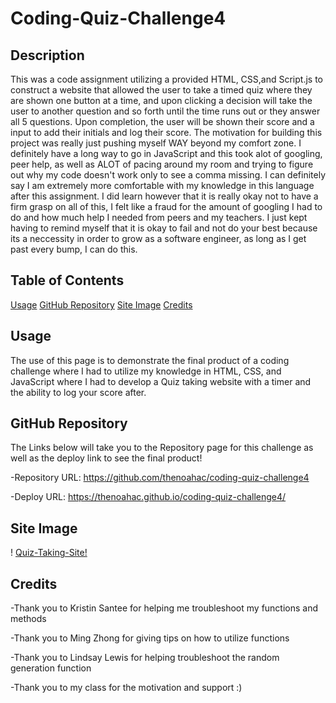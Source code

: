 # Coding-Quiz-Challenge4

## Description

This was a code assignment utilizing a provided HTML, CSS,and Script.js to construct a website that allowed the user to take a timed quiz where they are shown one button at a time, and upon clicking a decision will take the user to another question and so forth until the time runs out or they answer all 5 questions. Upon completion, the user will be shown their score and a input to add their initials and log their score.
The motivation for building this project was really just pushing myself WAY beyond my comfort zone. I definitely have a long way to go in JavaScript and this took alot of googling, peer help, as well as ALOT of pacing around my room and trying to figure out why my code doesn't work only to see a comma missing. I can definitely say I am extremely more comfortable with my knowledge in this language after this assignment.
I did learn however that it is really okay not to have a firm grasp on all of this, I felt like a fraud for the amount of googling I had to do and how much help I needed from peers and my teachers. I just kept having to remind myself that it is okay to fail and not do your best because its a neccessity in order to grow as a software engineer, as long as I get past every bump, I can do this.

## Table of Contents

[Usage](#usage)
[GitHub Repository](#github-repository)
[Site Image](#site-image)
[Credits](#credits)

## Usage

The use of this page is to demonstrate the final product of a coding challenge where I had to utilize my knowledge in HTML, CSS, and JavaScript where I had to develop a Quiz taking website with a timer and the ability to log your score after.

## GitHub Repository

The Links below will take you to the Repository page for this challenge as well as the deploy link to see the final product!

-Repository URL: https://github.com/thenoahac/coding-quiz-challenge4

-Deploy URL: https://thenoahac.github.io/coding-quiz-challenge4/

## Site Image

! [Quiz-Taking-Site!](https://github.com/thenoahac/Password-Generator-Challenge/blob/main/Assets/Capture.JPG)

## Credits

-Thank you to Kristin Santee for helping me troubleshoot my functions and methods

-Thank you to Ming Zhong for giving tips on how to utilize functions 

-Thank you to Lindsay Lewis for helping troubleshoot the random generation function

-Thank you to my class for the motivation and support :)